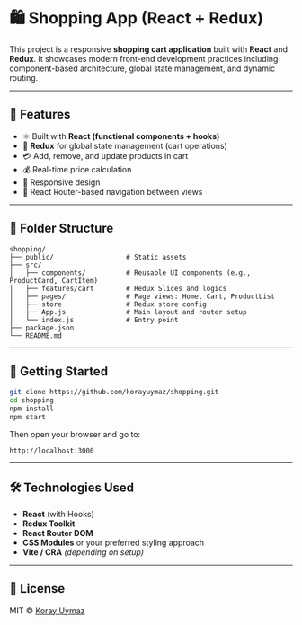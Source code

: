 # 🛍️ Shopping App (React + Redux)

This project is a responsive **shopping cart application** built with **React** and **Redux**. It showcases modern front-end development practices including component-based architecture, global state management, and dynamic routing.

---

## 🚀 Features

- ⚛️ Built with **React (functional components + hooks)**
- 🛒 **Redux** for global state management (cart operations)
- 💳 Add, remove, and update products in cart
- 💰 Real-time price calculation
- 📱 Responsive design
- 🧭 React Router-based navigation between views

---

## 📁 Folder Structure

```
shopping/
├── public/                  # Static assets
├── src/
│   ├── components/          # Reusable UI components (e.g., ProductCard, CartItem)
│   ├── features/cart        # Redux Slices and logics
│   ├── pages/               # Page views: Home, Cart, ProductList
│   ├── store                # Redux store config
│   ├── App.js               # Main layout and router setup
│   └── index.js             # Entry point
├── package.json
└── README.md
```

---

## 🧪 Getting Started

```bash
git clone https://github.com/korayuymaz/shopping.git
cd shopping
npm install
npm start
```

Then open your browser and go to:

```
http://localhost:3000
```

---

## 🛠️ Technologies Used

- **React** (with Hooks)  
- **Redux Toolkit**  
- **React Router DOM**  
- **CSS Modules** or your preferred styling approach  
- **Vite / CRA** *(depending on setup)*

---

## 📄 License

MIT © [Koray Uymaz](https://github.com/korayuymaz)
